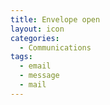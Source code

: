 ```yaml
---
title: Envelope open
layout: icon
categories:
  - Communications
tags:
  - email
  - message
  - mail
---
```

